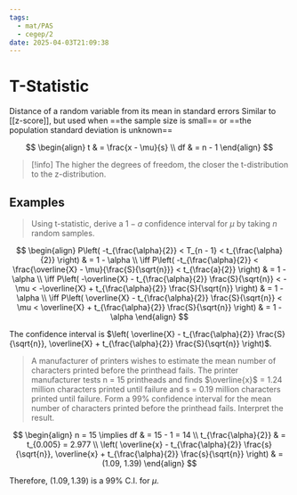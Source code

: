```yaml
---
tags:
  - mat/PAS
  - cegep/2
date: 2025-04-03T21:09:38
---
```


# T-Statistic

Distance of a random variable from its mean in standard errors
Similar to [[z-score]], but used when ==the sample size is small== or ==the population standard deviation is unknown==

$$
\begin{align}
t & = \frac{x - \mu}{s} \\
df & = n - 1
\end{align}
$$

> [!info] The higher the degrees of freedom, the closer the t-distribution to the z-distribution.

## Examples

> Using t-statistic, derive a $1 - a$ confidence interval for $\mu$ by taking $n$ random samples.

$$
\begin{align}
P\left( -t_{\frac{\alpha}{2}} < T_{n - 1} < t_{\frac{\alpha}{2}} \right) & = 1 - \alpha \\
\iff P\left( -t_{\frac{\alpha}{2}} < \frac{\overline{X} - \mu}{\frac{S}{\sqrt{n}}} < t_{\frac{a}{2}} \right) & = 1 - \alpha \\
\iff P\left( -\overline{X} - t_{\frac{\alpha}{2}} \frac{S}{\sqrt{n}} < -\mu < -\overline{X} + t_{\frac{\alpha}{2}} \frac{S}{\sqrt{n}} \right) & = 1 - \alpha \\
\iff P\left( \overline{X} - t_{\frac{\alpha}{2}} \frac{S}{\sqrt{n}} < \mu < \overline{X} + t_{\frac{\alpha}{2}} \frac{S}{\sqrt{n}} \right) & = 1 - \alpha
\end{align}
$$

The confidence interval is $\left( \overline{X} - t_{\frac{\alpha}{2}} \frac{S}{\sqrt{n}}, \overline{X} + t_{\frac{\alpha}{2}} \frac{S}{\sqrt{n}} \right)$.

> A manufacturer of printers wishes to estimate the mean number of characters printed before the printhead fails. The printer manufacturer tests n = 15 printheads and finds $\overline{x}$ = 1.24 million characters printed until failure and s = 0.19 million characters printed until failure. Form a 99% confidence interval for the mean number of characters printed before the printhead fails. Interpret the result.

$$
\begin{align}
n = 15 \implies df & = 15 - 1 = 14 \\
t_{\frac{\alpha}{2}} & = t_{0.005} = 2.977 \\
\left( \overline{x} - t_{\frac{\alpha}{2}} \frac{s}{\sqrt{n}}, \overline{x} + t_{\frac{\alpha}{2}} \frac{s}{\sqrt{n}} \right) & =(1.09, 1.39)
\end{align}
$$

Therefore, $(1.09, 1.39)$ is a 99% C.I. for $\mu$.